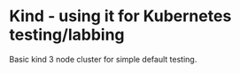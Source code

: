 # Kind - using it for Kubernetes testing/labbing

Basic kind 3 node cluster for simple default testing.
